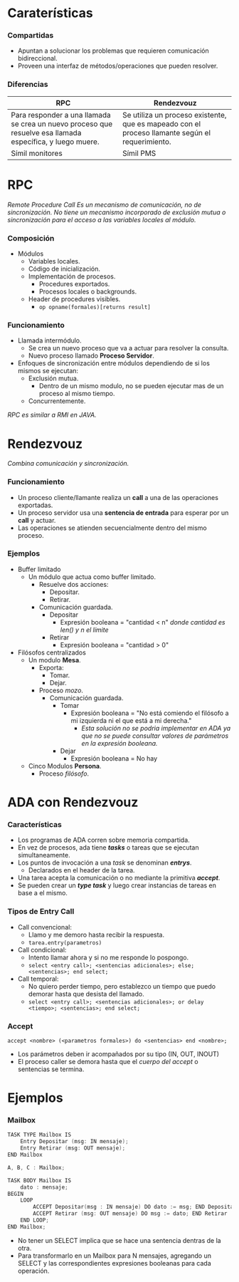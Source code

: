 # Caraterísticas

### Compartidas
- Apuntan a solucionar los problemas que requieren comunicación bidireccional.
- Proveen una interfaz de métodos/operaciones que pueden resolver.

### Diferencias
| RPC                                                                                                       | Rendezvouz                                                                                      |
| --------------------------------------------------------------------------------------------------------- | ----------------------------------------------------------------------------------------------- |
| Para responder a una llamada se crea un nuevo proceso que resuelve esa llamada específica, y luego muere. | Se utiliza un proceso existente, que es mapeado con el proceso llamante según el requerimiento. |
| Símil monitores                                                                                           | Símil PMS                                                                                       |

# RPC
*Remote Procedure Call*
*Es un mecanismo de comunicación, no de sincronización.*
*No tiene un mecanismo incorporado de exclusión mutua o sincronización para el acceso a las variables locales al módulo.*

### Composición
- Módulos
	- Variables locales.
	- Código de inicialización.
	- Implementación de procesos.
		- Procedures exportados.
		- Procesos locales o backgrounds.
	- Header de procedures visibles.
		- `op opname(formales)[returns result]`

### Funcionamiento
- Llamada intermódulo.
	- Se crea un nuevo proceso que va a actuar para resolver la consulta.
	- Nuevo proceso llamado **Proceso Servidor**.
- Enfoques de sincronización entre módulos dependiendo de si los mismos se ejecutan: 
	- Exclusión mutua.
		- Dentro de un mismo modulo, no se pueden ejecutar mas de un proceso al mismo tiempo.
	- Concurrentemente.

*RPC es similar a RMI en JAVA.*

# Rendezvouz
*Combina comunicación y sincronización.*

### Funcionamiento
- Un proceso cliente/llamante realiza un **call** a una de las operaciones exportadas.
- Un proceso servidor usa una **sentencia de entrada** para esperar por un **call** y actuar.
- Las operaciones se atienden secuencialmente dentro del mismo proceso.

### Ejemplos
- Buffer limitado
	- Un módulo que actua como buffer limitado.
		- Resuelve dos acciones:
			- Depositar.
			- Retirar.
		- Comunicación guardada.
			- Depositar
				- Expresión booleana = "cantidad < n" *donde cantidad es len() y n el límite*
			- Retirar
				- Expresión booleana = "cantidad > 0"
- Filósofos centralizados
	- Un modulo **Mesa**.
		- Exporta:
			- Tomar.
			- Dejar.
		- Proceso *mozo*.
			- Comunicación guardada.
				- Tomar
					- Expresión booleana = "No está comiendo el filósofo a mi izquierda ni el que está a mi derecha."
						- *Esta solución no se podria implementar en ADA ya que no se puede consultar valores de parámetros en la expresión booleana.*
				- Dejar
					- Expresión booleana = No hay
	- Cinco Modulos **Persona**.
		- Proceso *filósofo*.

# ADA con Rendezvouz

### Características
- Los programas de ADA corren sobre memoria compartida.
- En vez de procesos, ada tiene ***tasks*** o tareas que se ejecutan simultaneamente.
- Los puntos de invocación a una *task* se denominan ***entrys***.
	- Declarados en el header de la tarea.
- Una tarea acepta la comunicación o no mediante la primitiva ***accept***.
- Se pueden crear un ***type task*** y luego crear instancias de tareas en base a el mismo.

### Tipos de Entry Call
- Call convencional:
	- Llamo y me demoro hasta recibir la respuesta.
	- `tarea.entry(parametros)`
- Call condicional:
	- Intento llamar ahora y si no me responde lo pospongo.
	- `select <entry call>; <sentencias adicionales>; else; <sentencias>; end select;`
- Call temporal:
	- No quiero perder tiempo, pero establezco un tiempo que puedo demorar hasta que desista del llamado.
	- `select <entry call>; <sentencias adicionales>; or delay <tiempo>; <sentencias>; end select;`

### Accept
`accept <nombre> (<parametros formales>) do <sentencias> end <nombre>;`
- Los parámetros deben ir acompañados por su tipo (IN, OUT, INOUT)
- El proceso caller se demora hasta que el *cuerpo del accept* o sentencias se termina.

# Ejemplos

### Mailbox

```c
TASK TYPE Mailbox IS
	Entry Depositar (msg: IN mensaje);
	Entry Retirar (msg: OUT mensaje);
END Mailbox

A, B, C : Mailbox;

TASK BODY Mailbox IS
	dato : mensaje;
BEGIN
	LOOP
		ACCEPT Depositar(msg : IN mensaje) DO dato := msg; END Depositar;
		ACCEPT Retirar (msg: OUT mensaje) DO msg := dato; END Retirar
	END LOOP;
END Mailbox;
```
- No tener un SELECT implica que se hace una sentencia dentras de la otra. 
- Para transformarlo en un Mailbox para N mensajes, agregando un SELECT y las correspondientes expresiones booleanas para cada operación.